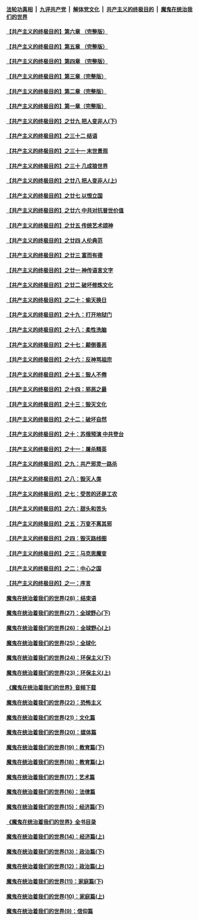 

####  [法轮功真相](../../../../basic/blob/master/README.md?t=04131231) &nbsp;|&nbsp; [九评共产党](../../../../9ping.md/blob/master/README.md?t=04131231) &nbsp;|&nbsp; [解体党文化](../../../../jtdwh.md/blob/master/README.md?t=04131231)  &nbsp;|&nbsp; [共产主义的终极目的](../../../../gczydzjmd.md/blob/master/README.md?t=04131231) &nbsp;|&nbsp; [魔鬼在统治我们的世界](../../../../mgztzwmdsj.md/blob/master/README.md?t=04131231) 

#### [【共产主义的终极目的】第六章 （完整版）](../pages/nsc422/n11428913.md?t=04131231) 

#### [【共产主义的终极目的】第五章 （完整版）](../pages/nsc422/n11428912.md?t=04131231) 

#### [【共产主义的终极目的】第四章 （完整版）](../pages/nsc422/n11428907.md?t=04131231) 

#### [【共产主义的终极目的】第三章（完整版）](../pages/nsc422/n11428848.md?t=04131231) 

#### [【共产主义的终极目的】第二章（完整版）](../pages/nsc422/n11428831.md?t=04131231) 

#### [【共产主义的终极目的】第一章（完整版）](../pages/nsc422/n11417651.md?t=04131231) 

#### [【共产主义的终极目的】之廿九 把人变非人(下)](../pages/nsc422/n11344140.md?t=04131231) 

#### [【共产主义的终极目的】之三十二 结语](../pages/nsc422/n11360535.md?t=04131231) 

#### [【共产主义的终极目的】之三十一 末世景观](../pages/nsc422/n11351129.md?t=04131231) 

#### [【共产主义的终极目的】之三十 几成狼世界](../pages/nsc422/n11348280.md?t=04131231) 

#### [【共产主义的终极目的】之廿八 把人变非人(上)](../pages/nsc422/n11340492.md?t=04131231) 

#### [【共产主义的终极目的】之廿七 以恨立国](../pages/nsc422/n11336944.md?t=04131231) 

#### [【共产主义的终极目的】之廿六 中共对抗普世价值](../pages/nsc422/n11324785.md?t=04131231) 

#### [【共产主义的终极目的】之廿五 传统艺术颂神](../pages/nsc422/n11296396.md?t=04131231) 

#### [【共产主义的终极目的】之廿四 人伦典范](../pages/nsc422/n11296397.md?t=04131231) 

#### [【共产主义的终极目的】之廿三 富而有德](../pages/nsc422/n11283598.md?t=04131231) 

#### [【共产主义的终极目的】之廿一 神传语言文字](../pages/nsc422/n11263265.md?t=04131231) 

#### [【共产主义的终极目的】之廿二 破坏修炼文化](../pages/nsc422/n11245728.md?t=04131231) 

#### [【共产主义的终极目的】之二十：偷天换日](../pages/nsc422/n11238846.md?t=04131231) 

#### [【共产主义的终极目的】之十九：打开地狱门](../pages/nsc422/n11206376.md?t=04131231) 

#### [【共产主义的终极目的】之十八：柔性洗脑](../pages/nsc422/n11199994.md?t=04131231) 

#### [【共产主义的终极目的】之十七：颠倒善恶](../pages/nsc422/n11179782.md?t=04131231) 

#### [【共产主义的终极目的】之十六：反神骂祖宗](../pages/nsc422/n11166798.md?t=04131231) 

#### [【共产主义的终极目的】之十五：毁人不倦](../pages/nsc422/n11166792.md?t=04131231) 

#### [【共产主义的终极目的】之十四：邪恶之最](../pages/nsc422/n11150249.md?t=04131231) 

#### [【共产主义的终极目的】之十三：毁灭文化](../pages/nsc422/n11135227.md?t=04131231) 

#### [【共产主义的终极目的】之十二：破坏自然](../pages/nsc422/n11135214.md?t=04131231) 

#### [【共产主义的终极目的】之十：苏俄预演 中共登台](../pages/nsc422/n11118424.md?t=04131231) 

#### [【共产主义的终极目的】之十一：屠杀精英](../pages/nsc422/n11118442.md?t=04131231) 

#### [【共产主义的终极目的】之九：共产邪灵一路杀](../pages/nsc422/n11114139.md?t=04131231) 

#### [【共产主义的终极目的】之八：毁灭人类](../pages/nsc422/n11108503.md?t=04131231) 

#### [【共产主义的终极目的】之七：受苦的还是工农](../pages/nsc422/n11101809.md?t=04131231) 

#### [【共产主义的终极目的】之六：甜头和苦头](../pages/nsc422/n11096971.md?t=04131231) 

#### [【共产主义的终极目的】之五：万变不离其邪](../pages/nsc422/n11091285.md?t=04131231) 

#### [【共产主义的终极目的】之四：毁灭路线图](../pages/nsc422/n11086284.md?t=04131231) 

#### [【共产主义的终极目的】之三：马克思魔变](../pages/nsc422/n11061941.md?t=04131231) 

#### [【共产主义的终极目的】之二：中心之国](../pages/nsc422/n11047728.md?t=04131231) 

#### [【共产主义的终极目的】之一：序言](../pages/nsc422/n11086077.md?t=04131231) 

#### [魔鬼在统治着我们的世界(28)：结束语](../pages/nsc422/n10936246.md?t=04131231) 

#### [魔鬼在统治着我们的世界(27)：全球野心(下)](../pages/nsc422/n10928319.md?t=04131231) 

#### [魔鬼在统治着我们的世界(26)：全球野心(上)](../pages/nsc422/n10900318.md?t=04131231) 

#### [魔鬼在统治着我们的世界(25)：全球化](../pages/nsc422/n10788205.md?t=04131231) 

#### [魔鬼在统治着我们的世界(24)：环保主义(下)](../pages/nsc422/n10695307.md?t=04131231) 

#### [魔鬼在统治着我们的世界(23)：环保主义(上)](../pages/nsc422/n10688613.md?t=04131231) 

#### [《魔鬼在统治着我们的世界》音频下载](../pages/nsc422/n10635553.md?t=04131231) 

#### [魔鬼在统治着我们的世界(22)：恐怖主义](../pages/nsc422/n10614727.md?t=04131231) 

#### [魔鬼在统治着我们的世界(21)：文化篇](../pages/nsc422/n10597706.md?t=04131231) 

#### [魔鬼在统治着我们的世界(20)：媒体篇](../pages/nsc422/n10586579.md?t=04131231) 

#### [魔鬼在统治着我们的世界(19)：教育篇(下)](../pages/nsc422/n10564808.md?t=04131231) 

#### [魔鬼在统治着我们的世界(18)：教育篇(上)](../pages/nsc422/n10526970.md?t=04131231) 

#### [魔鬼在统治着我们的世界(17)：艺术篇](../pages/nsc422/n10499093.md?t=04131231) 

#### [魔鬼在统治着我们的世界(16)：法律篇](../pages/nsc422/n10485969.md?t=04131231) 

#### [魔鬼在统治着我们的世界(15)：经济篇(下)](../pages/nsc422/n10469975.md?t=04131231) 

#### [《魔鬼在统治着我们的世界》全书目录](../pages/nsc422/n10464261.md?t=04131231) 

#### [魔鬼在统治着我们的世界(14)：经济篇(上)](../pages/nsc422/n10457370.md?t=04131231) 

#### [魔鬼在统治着我们的世界(13)：政治篇(下)](../pages/nsc422/n10448270.md?t=04131231) 

#### [魔鬼在统治着我们的世界(12)：政治篇(上)](../pages/nsc422/n10444576.md?t=04131231) 

#### [魔鬼在统治着我们的世界(11)：家庭篇(下)](../pages/nsc422/n10440961.md?t=04131231) 

#### [魔鬼在统治着我们的世界(10)：家庭篇(上)](../pages/nsc422/n10435448.md?t=04131231) 

#### [魔鬼在统治着我们的世界(9)：信仰篇](../pages/nsc422/n10432159.md?t=04131231) 


